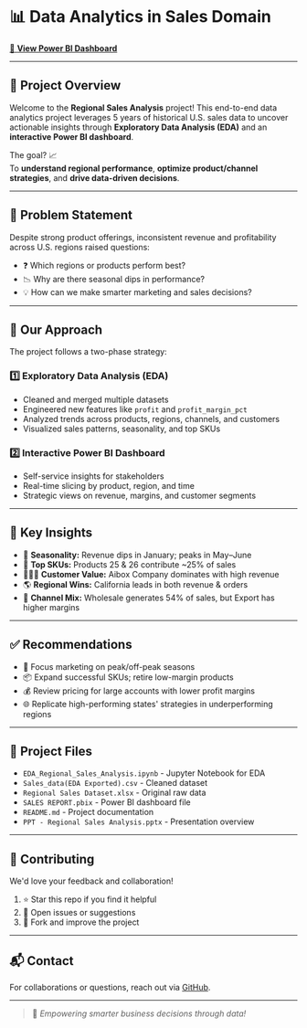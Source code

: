 # 📊 Data Analytics in Sales Domain

[🔗 **View Power BI Dashboard**]([https://app.powerbi.com/view?r=your_dashboard_link_here](https://app.powerbi.com/view?r=eyJrIjoiMDBkZGQ5YzMtOTQ2YS00MGQ3LTgxN2YtNzU2MTE2NWMxNTBhIiwidCI6ImE2ZWY1YTM2LWUyYmYtNDI1Ni05ODAyLTA4MTA4ZWIwOTEzYSJ9))

---

## 📌 Project Overview

Welcome to the **Regional Sales Analysis** project! This end-to-end data analytics project leverages 5 years of historical U.S. sales data to uncover actionable insights through **Exploratory Data Analysis (EDA)** and an **interactive Power BI dashboard**.

The goal? 📈  
To **understand regional performance**, **optimize product/channel strategies**, and **drive data-driven decisions**.

---

## 🧩 Problem Statement

Despite strong product offerings, inconsistent revenue and profitability across U.S. regions raised questions:
- ❓ Which regions or products perform best?
- 📉 Why are there seasonal dips in performance?
- 💡 How can we make smarter marketing and sales decisions?

---

## 🧠 Our Approach

The project follows a two-phase strategy:

### 1️⃣ Exploratory Data Analysis (EDA)
- Cleaned and merged multiple datasets
- Engineered new features like `profit` and `profit_margin_pct`
- Analyzed trends across products, regions, channels, and customers
- Visualized sales patterns, seasonality, and top SKUs

### 2️⃣ Interactive Power BI Dashboard
- Self-service insights for stakeholders
- Real-time slicing by product, region, and time
- Strategic views on revenue, margins, and customer segments

---

## 📌 Key Insights

- 📅 **Seasonality:** Revenue dips in January; peaks in May–June
- 💼 **Top SKUs:** Products 25 & 26 contribute ~25% of sales
- 🧑‍🤝‍🧑 **Customer Value:** Aibox Company dominates with high revenue
- 🌎 **Regional Wins:** California leads in both revenue & orders
- 🔄 **Channel Mix:** Wholesale generates 54% of sales, but Export has higher margins

---

## ✅ Recommendations

- 🎯 Focus marketing on peak/off-peak seasons
- 📦 Expand successful SKUs; retire low-margin products
- 💰 Review pricing for large accounts with lower profit margins
- 🌐 Replicate high-performing states' strategies in underperforming regions

---

## 📂 Project Files

- `EDA_Regional_Sales_Analysis.ipynb` - Jupyter Notebook for EDA
- `Sales_data(EDA Exported).csv` - Cleaned dataset
- `Regional Sales Dataset.xlsx` - Original raw data
- `SALES REPORT.pbix` - Power BI dashboard file
- `README.md` - Project documentation
- `PPT - Regional Sales Analysis.pptx` - Presentation overview

---

## 🤝 Contributing

We'd love your feedback and collaboration!

1. ⭐ Star this repo if you find it helpful  
2. 📝 Open issues or suggestions  
3. 🔁 Fork and improve the project  

---

## 📬 Contact

For collaborations or questions, reach out via [GitHub](https://github.com/prathmkapde17).

---

> 🚀 *Empowering smarter business decisions through data!*

